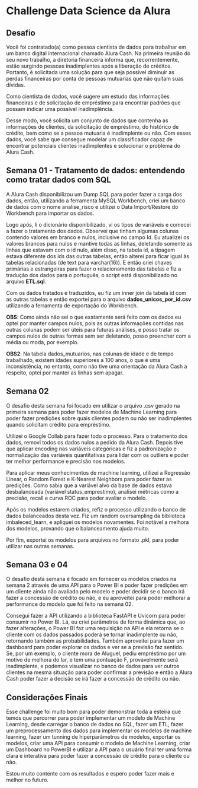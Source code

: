 # Challenge Data Science da Alura

## Desafio

Você foi contratado(a) como pessoa cientista de dados para trabalhar em um banco digital internacional chamado Alura Cash. Na primeira reunião do seu novo trabalho, a diretoria financeira informa que, recorrentemente, estão surgindo pessoas inadimplentes após a liberação de créditos. Portanto, é solicitada uma solução para que seja possível diminuir as perdas financeiras por conta de pessoas mutuarias que não quitam suas dívidas.

Como cientista de dados, você sugere um estudo das informações financeiras e de solicitação de empréstimo para encontrar padrões que possam indicar uma possível inadimplência.

Desse modo, você solicita um conjunto de dados que contenha as informações de clientes, da solicitação de empréstimo, do histórico de crédito, bem como se a pessoa mutuaria é inadimplente ou não. Com esses dados, você sabe que consegue modelar um classificador capaz de encontrar potenciais clientes inadimplentes e solucionar o problema do Alura Cash.

## Semana 01 - Tratamento de dados: entendendo como tratar dados com SQL

  A Alura Cash disponibilizou um Dump SQL para poder fazer a carga dos dados, então, utilizando a ferramenta MySQL Workbench, criei um banco de dados com o nome analise_risco e utilizei o Data Import/Restore do Workbench para importar os dados.
  
  Logo após, li o dicionário disponibilizado, vi os tipos de variáveis e comecei a fazer o tratamento dos dados. Observei que tinham algumas colunas contendo valores em branco e nulos, inclusive no campo Id. Eu atualizei os valores brancos para nulos e mantive todas as linhas, deletando somente as linhas que estavam com o id nulo, além disso, na tabela id, a tipagem estava diferente dos ids das outras tabelas, então alterei para ficar igual às tabelas relacionadas (de text para varchar(16)). E então criei chaves primárias e estrangeiras para fazer o relacionamento das tabelas e fiz a tradução dos dados para o português, o script está disponibilizado no arquivo **ETL.sql**.
  
  Com os dados tratados e traduzidos, eu fiz um inner join da tabela id com as outras tabelas e então exportei para o arquivo **dados_unicos_por_id.csv** utilizando a ferramenta de exportação do Workbench.
  
  **OBS**: Como ainda não sei o que exatamente será feito com os dados eu optei por manter campos nulos, pois as outras informações contidas nas outras colunas podem ser úteis para futuras análises, e posso tratar os campos nulos de outras formas sem ser deletando, posso preencher com a média ou moda, por exemplo.
  
  **OBS2**: Na tabela dados_mutuarios, nas colunas de idade e de tempo trabalhado, existem idades superiores a 100 anos, o que é uma inconsistência, no entanto, como não tive uma orientação da Alura Cash a respeito, optei por manter as linhas sem apagar.
  
  ## Semana 02 
  
  O desafio desta semana foi focado em utilizar o arquivo .csv gerado na primeira semana para poder fazer modelos de Machine Learning para poder fazer predições sobre quais clientes podem ou não ser inadimplentes quando solicitam crédito para empréstimo.
  
  Utilizei o Google Collab para fazer todo o processo. Para o tratamento dos dados, removi todos os dados nulos a pedido da Alura Cash. Depois tive que aplicar encoding nas variáveis categóricas e fiz a padronização e normalização das variáveis quantitativas para lidar com os outliers e poder ter melhor performance e precisão nos modelos.
  
  Para aplicar meus conhecimentos de machine learning, utilizei a Regressão Linear, o Random Forest e K-Nearest Neighbors para poder fazer as predições. Como sabia que a variável alvo da base de dados estava desbalanceada (variável status_emprestimo), analisei métricas como a precisão, recall e curva ROC para poder avaliar o modelo.
  
  Após os modelos estarem criados, refiz o processo utilizando o banco de dados balanceados desta vez. Fiz um random oversampling da biblioteca imbaleced_learn, e apliquei os modelos novamentes. Foi notável a melhora dos modelos, provando que o balanceamento ajuda muito.
  
  Por fim, exportei os modelos para arquivos no formato .pkl, para poder utilizar nas outras semanas.

  ## Semana 03 e 04

  O desafio desta semana é focado em fornecer os modelos criados na semana 2 através de uma API para o Power BI e poder fazer predições em um cliente ainda não avaliado pelo modelo e poder decidir se o banco irá fazer a concessão de crédito ou não, e eu aproveitei para poder melhorar a performance do modelo que foi feito na semana 02. 

  Consegui fazer a API utilizando a biblioteca FastAPI e Uvicorn para poder consumir no Power BI. Lá, eu criei parâmetros de forma dinâmica que, ao fazer alterações, o Power BI faz uma requisição na API e ela retorna se o cliente com os dados passados poderá se tornar inadimplente ou não, retornando também as probabilidades. Também aproveitei para fazer um dashboard para poder explorar os dados e ver se a previsão faz sentido. Se, por um exemplo, o cliente mora de Aluguel, pediu empréstimo por um motivo de melhora do lar, e tem uma pontuação F, provavelmente será inadimplente, e podemos visualizar no banco de dados para ver outros clientes na mesma situação para poder confirmar a previsão e então a Alura Cash poder fazer a decisão se irá fazer a concessão de crédito ou não.
  
  ## Considerações Finais
  
  Esse challenge foi muito bom para poder demonstrar toda a esteira que temos que percorrer para poder implementar um modelo de Machine Learning, desde carregar o banco de dados no SQL, fazer um ETL, fazer um preprocessamento dos dados para implementar os modelos de machine learning, fazer um tunning de hiperparâmetros de modelos, exportar os modelos, criar uma API para consumir o modelo de Machine Learning, criar um Dashboard no PowerBI e utilizar a API para o usuário final ter uma forma clara e interativa para poder fazer a concessão de crédito para o cliente ou não.
  
  Estou muito contente com os resultados e espero poder fazer mais e melhor no futuro.
